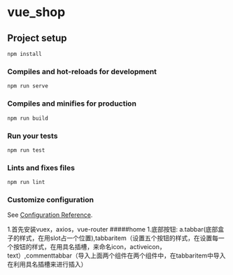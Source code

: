 # vue_shop

## Project setup
```
npm install
```

### Compiles and hot-reloads for development
```
npm run serve
```

### Compiles and minifies for production
```
npm run build
```

### Run your tests
```
npm run test
```

### Lints and fixes files
```
npm run lint
```

### Customize configuration
See [Configuration Reference](https://cli.vuejs.org/config/).


1.首先安装vuex，axios，vue-router
#####home
        1.底部按钮:
            a.tabbar(底部盒子的样式，在用slot占一个位置),tabbaritem（设置五个按钮的样式，在设置每一个按钮的样式，在用具名插槽，来命名icon，activeicon，text）,commenttabbar（导入上面两个组件在两个组件中，在tabbaritem中导入在利用具名插槽来进行插入）